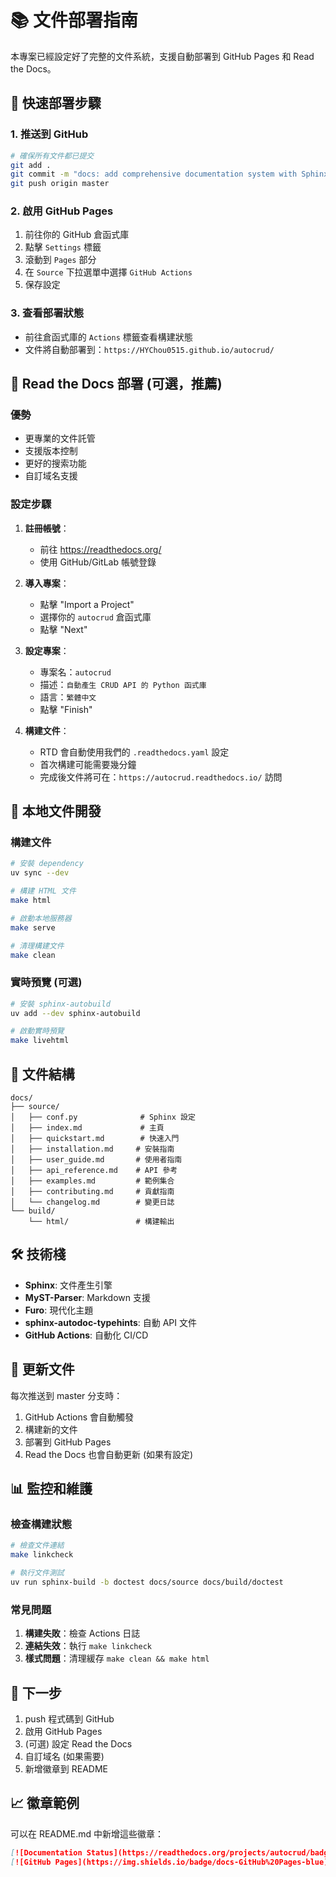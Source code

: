 # 📚 文件部署指南

本專案已經設定好了完整的文件系統，支援自動部署到 GitHub Pages 和 Read the Docs。

## 🚀 快速部署步驟

### 1. 推送到 GitHub

```bash
# 確保所有文件都已提交
git add .
git commit -m "docs: add comprehensive documentation system with Sphinx and MyST"
git push origin master
```

### 2. 啟用 GitHub Pages

1. 前往你的 GitHub 倉函式庫
2. 點擊 `Settings` 標籤
3. 滾動到 `Pages` 部分
4. 在 `Source` 下拉選單中選擇 `GitHub Actions`
5. 保存設定

### 3. 查看部署狀態

- 前往倉函式庫的 `Actions` 標籤查看構建狀態
- 文件將自動部署到：`https://HYChou0515.github.io/autocrud/`

## 📖 Read the Docs 部署 (可選，推薦)

### 優勢
- 更專業的文件託管
- 支援版本控制
- 更好的搜索功能
- 自訂域名支援

### 設定步驟

1. **註冊帳號**：
   - 前往 https://readthedocs.org/
   - 使用 GitHub/GitLab 帳號登錄

2. **導入專案**：
   - 點擊 "Import a Project"
   - 選擇你的 `autocrud` 倉函式庫
   - 點擊 "Next"

3. **設定專案**：
   - 專案名：`autocrud`
   - 描述：`自動產生 CRUD API 的 Python 函式庫`
   - 語言：`繁體中文`
   - 點擊 "Finish"

4. **構建文件**：
   - RTD 會自動使用我們的 `.readthedocs.yaml` 設定
   - 首次構建可能需要幾分鐘
   - 完成後文件將可在：`https://autocrud.readthedocs.io/` 訪問

## 🔧 本地文件開發

### 構建文件

```bash
# 安裝 dependency
uv sync --dev

# 構建 HTML 文件
make html

# 啟動本地服務器
make serve

# 清理構建文件
make clean
```

### 實時預覽 (可選)

```bash
# 安裝 sphinx-autobuild
uv add --dev sphinx-autobuild

# 啟動實時預覽
make livehtml
```

## 📝 文件結構

```
docs/
├── source/
│   ├── conf.py              # Sphinx 設定
│   ├── index.md             # 主頁
│   ├── quickstart.md        # 快速入門
│   ├── installation.md     # 安裝指南
│   ├── user_guide.md       # 使用者指南
│   ├── api_reference.md    # API 參考
│   ├── examples.md         # 範例集合
│   ├── contributing.md     # 貢獻指南
│   └── changelog.md        # 變更日誌
└── build/
    └── html/               # 構建輸出
```

## 🛠️ 技術棧

- **Sphinx**: 文件產生引擎
- **MyST-Parser**: Markdown 支援
- **Furo**: 現代化主題
- **sphinx-autodoc-typehints**: 自動 API 文件
- **GitHub Actions**: 自動化 CI/CD

## 🔄 更新文件

每次推送到 master 分支時：

1. GitHub Actions 會自動觸發
2. 構建新的文件
3. 部署到 GitHub Pages
4. Read the Docs 也會自動更新 (如果有設定)

## 📊 監控和維護

### 檢查構建狀態

```bash
# 檢查文件連結
make linkcheck

# 執行文件測試
uv run sphinx-build -b doctest docs/source docs/build/doctest
```

### 常見問題

1. **構建失敗**：檢查 Actions 日誌
2. **連結失效**：執行 `make linkcheck`
3. **樣式問題**：清理緩存 `make clean && make html`

## 🎯 下一步

1. push 程式碼到 GitHub
2. 啟用 GitHub Pages
3. (可選) 設定 Read the Docs
4. 自訂域名 (如果需要)
5. 新增徽章到 README

## 📈 徽章範例

可以在 README.md 中新增這些徽章：

```markdown
[![Documentation Status](https://readthedocs.org/projects/autocrud/badge/?version=latest)](https://autocrud.readthedocs.io/en/latest/?badge=latest)
[![GitHub Pages](https://img.shields.io/badge/docs-GitHub%20Pages-blue)](https://HYChou0515.github.io/autocrud/)
```

